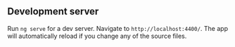 ## Development server

Run `ng serve` for a dev server. Navigate to `http://localhost:4400/`. The app will automatically reload if you change any of the source files.

